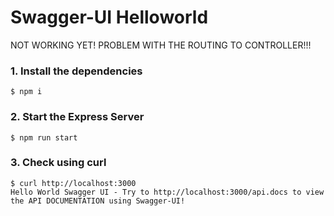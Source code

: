 # Swagger-UI Helloworld

NOT WORKING YET! PROBLEM WITH THE ROUTING TO CONTROLLER!!!

### 1. Install the dependencies

```shell
$ npm i
```

### 2. Start the Express Server

```shell
$ npm run start
```
### 3. Check using curl

```shell
$ curl http://localhost:3000
Hello World Swagger UI - Try to http://localhost:3000/api.docs to view the API DOCUMENTATION using Swagger-UI!
```
